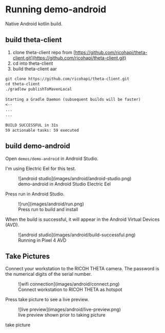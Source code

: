 # Running demo-android

Native Android kotlin build.

## build theta-client

1. clone theta-client repo from
[https://github.com/ricohapi/theta-client.git](https://github.com/ricohapi/theta-client.git)
1. cd into theta-client
1. build theta-client aar

```text
git clone https://github.com/ricohapi/theta-client.git
cd theta-client
./gradlew publishToMavenLocal

Starting a Gradle Daemon (subsequent builds will be faster)
<--
...
...

BUILD SUCCESSFUL in 31s
59 actionable tasks: 59 executed
```

## build demo-android

Open `demos/demo-android` in Android Studio.

I'm using Electric Eel for this test.

<figure markdown>
![android studio](images/android/android-studio.png)
<figcaption>demo-android in Android Studio Electric Eel</figcaption>
</figure>

Press run in Android Studio.

<figure markdown>
![run](images/android/run.png)
<figcaption>Press run to build and install</figcaption>
</figure>

When the build is successful, it will appear in the Android Virtual Devices (AVD).

<figure markdown>
![android studio](images/android/build-successful.png)
<figcaption>Running in Pixel 4 AVD</figcaption>
</figure>

## Take Pictures

Connect your workstation to the RICOH THETA camera.
The password is the numerical digits of the serial number.

<figure markdown>
![wifi connection](images/android/connect.png)
<figcaption>Connect workstation to RICOH THETA as hotspot</figcaption>
</figure>

Press take picture to see a live preview.

<figure markdown>
![live preview](images/android/live-preview.png)
<figcaption>live preview shown prior to taking picture</figcaption>
</figure>

take picture
